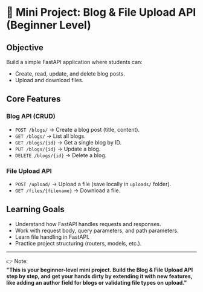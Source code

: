 # 🚀 Mini Project: Blog & File Upload API (Beginner Level)

## Objective

Build a simple FastAPI application where students can:

-   Create, read, update, and delete blog posts.
-   Upload and download files.

## Core Features

### Blog API (CRUD)

-   `POST /blogs/` → Create a blog post (title, content).
-   `GET /blogs/` → List all blogs.
-   `GET /blogs/{id}` → Get a single blog by ID.
-   `PUT /blogs/{id}` → Update a blog.
-   `DELETE /blogs/{id}` → Delete a blog.

### File Upload API

-   `POST /upload/` → Upload a file (save locally in `uploads/` folder).
-   `GET /files/{filename}` → Download a file.

## Learning Goals

-   Understand how FastAPI handles requests and responses.
-   Work with request body, query parameters, and path parameters.
-   Learn file handling in FastAPI.
-   Practice project structuring (routers, models, etc.).

------------------------------------------------------------------------

👉 Note:\
**"This is your beginner-level mini project. Build the Blog & File
Upload API step by step, and get your hands dirty by extending it with
new features, like adding an author field for blogs or validating file
types on upload."**
